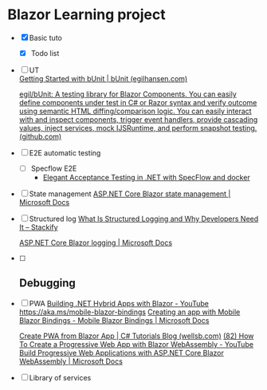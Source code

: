 # Blazor Learning project

- [x] Basic tuto
    - [x] Todo list

- [ ] UT	
    [Getting Started with bUnit | bUnit (egilhansen.com)](https://bunit.egilhansen.com/docs/getting-started/)

    [egil/bUnit: A testing library for Blazor Components. You can easily define components under test in C# or Razor syntax and verify outcome using semantic HTML diffing/comparison logic. You can easily interact with and inspect components, trigger event handlers, provide cascading values, inject services, mock IJSRuntime, and perform snapshot testing. (github.com)](https://github.com/egil/bunit)
		
- [ ] E2E automatic testing
    - [ ] Specflow E2E
        - [Elegant Acceptance Testing in .NET with SpecFlow and docker](https://www.youtube.com/watch?v=qWEDkHGNhvk) 

- [ ] State management
	[ASP.NET Core Blazor state management | Microsoft Docs](https://docs.microsoft.com/en-us/aspnet/core/blazor/state-management?view=aspnetcore-5.0&pivots=webassembly)

- [ ] Structured log
	[What Is Structured Logging and Why Developers Need It – Stackify](https://stackify.com/what-is-structured-logging-and-why-developers-need-it/)

	[ASP.NET Core Blazor logging | Microsoft Docs](https://docs.microsoft.com/en-us/aspnet/core/blazor/fundamentals/logging?view=aspnetcore-5.0&pivots=webassembly)

- [ ] Debugging
    - 

- [ ] PWA
	[Building .NET Hybrid Apps with Blazor - YouTube](https://www.youtube.com/watch?v=cilV8vnEjJE)
		https://aka.ms/mobile-blazor-bindings
			[Creating an app with Mobile Blazor Bindings - Mobile Blazor Bindings | Microsoft Docs](https://docs.microsoft.com/en-us/mobile-blazor-bindings/get-started)
			
	[Create PWA from Blazor App | C# Tutorials Blog (wellsb.com)](https://wellsb.com/csharp/aspnet/create-pwa-from-blazor-app/)
	[(82) How To Create a Progressive Web App with Blazor WebAssembly - YouTube](https://www.youtube.com/watch?v=Ph9ReSnyGJc)
	[Build Progressive Web Applications with ASP.NET Core Blazor WebAssembly | Microsoft Docs](https://docs.microsoft.com/en-us/aspnet/core/blazor/progressive-web-app?view=aspnetcore-5.0&tabs=visual-studio)
- [ ] Library of services
